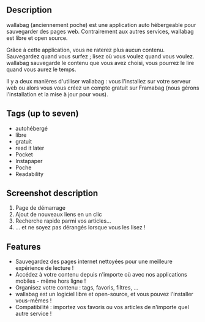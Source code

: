 ## Description
wallabag (anciennement poche) est une application auto hébergeable pour sauvegarder des pages web. Contrairement aux autres services, wallabag est libre et open source.

Grâce à cette application, vous ne raterez plus aucun contenu. Sauvegardez quand vous surfez ; lisez où vous voulez quand vous voulez. wallabag sauvegarde le contenu que vous avez choisi, vous pourrez le lire quand vous aurez le temps.

Il y a deux manières d'utiliser wallabag : vous l'installez sur votre serveur web ou alors vous vous créez un compte gratuit sur Framabag (nous gérons l'installation et la mise à jour pour vous).

## Tags (up to seven)
- autohébergé
- libre
- gratuit
- read it later
- Pocket
- Instapaper
- Poche
- Readability

## Screenshot description
1. Page de démarrage
2. Ajout de nouveaux liens en un clic
3. Recherche rapide parmi vos articles…
4. … et ne soyez pas dérangés lorsque vous les lisez !

## Features
- Sauvegardez des pages internet nettoyées pour une meilleure expérience de lecture !
- Accédez à votre contenu depuis n'importe où avec nos applications mobiles - même hors ligne !
- Organisez votre contenu : tags, favoris, filtres, …
- wallabag est un logiciel libre et open-source, et vous pouvez l'installer vous-mêmes !
- Compatibilité : importez vos favoris ou vos articles de n'importe quel autre service !
